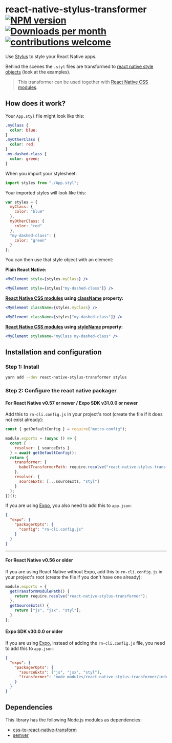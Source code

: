 # react-native-stylus-transformer [![NPM version](http://img.shields.io/npm/v/react-native-stylus-transformer.svg)](https://www.npmjs.org/package/react-native-stylus-transformer) [![Downloads per month](https://img.shields.io/npm/dm/react-native-stylus-transformer.svg)](http://npmcharts.com/compare/react-native-stylus-transformer?periodLength=30) [![contributions welcome](https://img.shields.io/badge/contributions-welcome-brightgreen.svg)](https://egghead.io/courses/how-to-contribute-to-an-open-source-project-on-github)

Use [Stylus](https://github.com/stylus/stylus) to style your React Native apps.

Behind the scenes the `.styl` files are transformed to [react native style objects](https://facebook.github.io/react-native/docs/style.html) (look at the examples).

> This transformer can be used together with [React Native CSS modules](https://github.com/kristerkari/react-native-css-modules).

## How does it work?

Your `App.styl` file might look like this:

```css
.myClass {
  color: blue;
}
.myOtherClass {
  color: red;
}
.my-dashed-class {
  color: green;
}
```

When you import your stylesheet:

```js
import styles from "./App.styl";
```

Your imported styles will look like this:

```js
var styles = {
  myClass: {
    color: "blue"
  },
  myOtherClass: {
    color: "red"
  },
  "my-dashed-class": {
    color: "green"
  }
};
```

You can then use that style object with an element:

**Plain React Native:**

```jsx
<MyElement style={styles.myClass} />

<MyElement style={styles["my-dashed-class"]} />
```

**[React Native CSS modules](https://github.com/kristerkari/react-native-css-modules) using [className](https://github.com/kristerkari/babel-plugin-react-native-classname-to-style) property:**

```jsx
<MyElement className={styles.myClass} />

<MyElement className={styles["my-dashed-class"]} />
```

**[React Native CSS modules](https://github.com/kristerkari/react-native-css-modules) using [styleName](https://github.com/kristerkari/babel-plugin-react-native-stylename-to-style) property:**

```jsx
<MyElement styleName="myClass my-dashed-class" />
```

## Installation and configuration

### Step 1: Install

```sh
yarn add --dev react-native-stylus-transformer stylus
```

### Step 2: Configure the react native packager

#### For React Native v0.57 or newer / Expo SDK v31.0.0 or newer

Add this to `rn-cli.config.js` in your project's root (create the file if it does not exist already):

```js
const { getDefaultConfig } = require("metro-config");

module.exports = (async () => {
  const {
    resolver: { sourceExts }
  } = await getDefaultConfig();
  return {
    transformer: {
      babelTransformerPath: require.resolve("react-native-stylus-transformer")
    },
    resolver: {
      sourceExts: [...sourceExts, "styl"]
    }
  };
})();
```

If you are using [Expo](https://expo.io/), you also need to add this to `app.json`:

```json
{
  "expo": {
    "packagerOpts": {
      "config": "rn-cli.config.js"
    }
  }
}
```

---

#### For React Native v0.56 or older

If you are using React Native without Expo, add this to `rn-cli.config.js` in your project's root (create the file if you don't have one already):

```js
module.exports = {
  getTransformModulePath() {
    return require.resolve("react-native-stylus-transformer");
  },
  getSourceExts() {
    return ["js", "jsx", "styl"];
  }
};
```

#### Expo SDK v30.0.0 or older

If you are using [Expo](https://expo.io/), instead of adding the `rn-cli.config.js` file, you need to add this to `app.json`:

```json
{
  "expo": {
    "packagerOpts": {
      "sourceExts": ["js", "jsx", "styl"],
      "transformer": "node_modules/react-native-stylus-transformer/index.js"
    }
  }
}
```

## Dependencies

This library has the following Node.js modules as dependencies:

- [css-to-react-native-transform](https://github.com/kristerkari/css-to-react-native-transform)
- [semver](https://github.com/npm/node-semver#readme)
